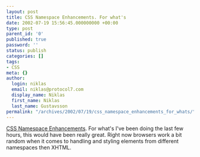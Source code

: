 ```yaml
---
layout: post
title: CSS Namespace Enhancements. For what's
date: 2002-07-19 15:56:45.000000000 +00:00
type: post
parent_id: '0'
published: true
password: ''
status: publish
categories: []
tags:
- CSS
meta: {}
author:
  login: niklas
  email: niklas@protocol7.com
  display_name: Niklas
  first_name: Niklas
  last_name: Gustavsson
permalink: "/archives/2002/07/19/css_namespace_enhancements_for_whats/"
---
```

[CSS Namespace Enhancements](http://www.w3.org/TR/css3-namespace/). For what's I've been doing the last few hours, this would have been really great. Right now browsers work a bit random when it comes to handling and styling elements from different namespaces then XHTML.

